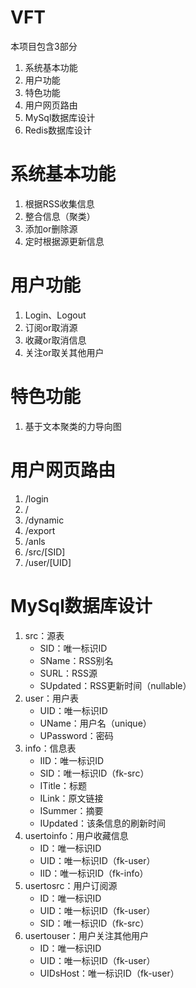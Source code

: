 # VFT
本项目包含3部分  
1. 系统基本功能
2. 用户功能
3. 特色功能
4. 用户网页路由
5. MySql数据库设计
6. Redis数据库设计
# 系统基本功能
1. 根据RSS收集信息  
2. 整合信息（聚类）
3. 添加or删除源  
4. 定时根据源更新信息
# 用户功能
1. Login、Logout  
2. 订阅or取消源  
3. 收藏or取消信息  
4. 关注or取关其他用户  
# 特色功能
1. 基于文本聚类的力导向图
# 用户网页路由
1. /login  
2. /  
3. /dynamic  
4. /export  
5. /anls  
6. /src/[SID]
7. /user/[UID]
# MySql数据库设计
1. src：源表
    - SID：唯一标识ID
    - SName：RSS别名
    - SURL：RSS源
    - SUpdated：RSS更新时间（nullable）
2. user：用户表
    - UID：唯一标识ID
    - UName：用户名（unique）
    - UPassword：密码
3. info：信息表  
    - IID：唯一标识ID
    - SID：唯一标识ID（fk-src）
    - ITitle：标题
    - ILink：原文链接
    - ISummer：摘要
    - IUpdated：该条信息的刷新时间
4. usertoinfo：用户收藏信息  
    - ID：唯一标识ID  
    - UID：唯一标识ID（fk-user）
    - IID：唯一标识ID（fk-info）
5. usertosrc：用户订阅源  
    - ID：唯一标识ID
    - UID：唯一标识ID（fk-user）
    - SID：唯一标识ID（fk-src）
6. usertouser：用户关注其他用户  
    - ID：唯一标识ID
    - UID：唯一标识ID（fk-user）
    - UIDsHost：唯一标识ID（fk-user）

